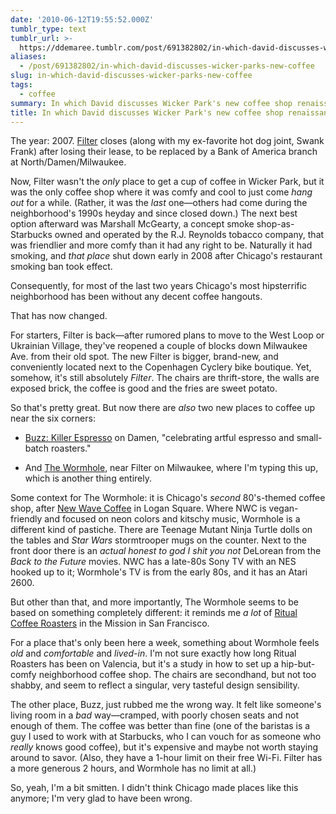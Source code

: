 ```yaml
---
date: '2010-06-12T19:55:52.000Z'
tumblr_type: text
tumblr_url: >-
  https://ddemaree.tumblr.com/post/691382802/in-which-david-discusses-wicker-parks-new-coffee
aliases:
  - /post/691382802/in-which-david-discusses-wicker-parks-new-coffee
slug: in-which-david-discusses-wicker-parks-new-coffee
tags:
  - coffee
summary: In which David discusses Wicker Park's new coffee shop renaissance
title: In which David discusses Wicker Park's new coffee shop renaissance
---
```


The year: 2007. [Filter](http://chicago.metromix.com/restaurants/baked_goods/filter-bucktown-wicker-park/1140079/content) closes (along with my ex-favorite hot dog joint, Swank Frank) after losing their lease, to be replaced by a Bank of America branch at North/Damen/Milwaukee.

Now, Filter wasn't the _only_ place to get a cup of coffee in Wicker Park, but it was the only coffee shop where it was comfy and cool to just come _hang out_ for a while. (Rather, it was the _last_ one—others had come during the neighborhood's 1990s heyday and since closed down.) The next best option afterward was Marshall McGearty, a concept smoke shop-as-Starbucks owned and operated by the R.J. Reynolds tobacco company, that was friendlier and more comfy than it had any right to be. Naturally it had smoking, and _that place_ shut down early in 2008 after Chicago's restaurant smoking ban took effect.

Consequently, for most of the last two years Chicago's most hipsterrific neighborhood has been without any decent coffee hangouts.

That has now changed.

For starters, Filter is back—after rumored plans to move to the West Loop or Ukrainian Village, they've reopened a couple of blocks down Milwaukee Ave. from their old spot. The new Filter is bigger, brand-new, and conveniently located next to the Copenhagen Cyclery bike boutique. Yet, somehow, it's still absolutely _Filter_. The chairs are thrift-store, the walls are exposed brick, the coffee is good and the fries are sweet potato.

So that's pretty great. But now there are _also_ two new places to coffee up near the six corners:

* [Buzz: Killer Espresso](http://chicago.metromix.com/restaurants/baked_goods/buzz-killer-espresso-bucktown-wicker-park/1687641/content) on Damen, "celebrating artful espresso and small-batch roasters."

* And [The Wormhole](http://chicago.metromix.com/restaurants/baked_goods/the-wormhole-coffee-bucktown-wicker-park/1879039/content), near Filter on Milwaukee, where I'm typing this up, which is another thing entirely.

Some context for The Wormhole: it is Chicago's _second_ 80's-themed coffee shop, after [New Wave Coffee](http://chicago.metromix.com/restaurants/baked_goods/new-wave-coffee-logan-square/1017174/content) in Logan Square. Where NWC is vegan-friendly and focused on neon colors and kitschy music, Wormhole is a different kind of pastiche. There are Teenage Mutant Ninja Turtle dolls on the tables and _Star Wars_ stormtrooper mugs on the counter. Next to the front door there is an _actual honest to god I shit you not_ DeLorean from the <cite>Back to the Future</cite> movies. NWC has a late-80s Sony TV with an NES hooked up to it; Wormhole's TV is from the early 80s, and it has an Atari 2600.

But other than that, and more importantly, The Wormhole seems to be based on something completely different: it reminds me _a lot_ of [Ritual Coffee Roasters](http://www.yelp.com/biz/ritual-coffee-roasters-san-francisco) in the Mission in San Francisco.

For a place that's only been here a week, something about Wormhole feels _old_ and _comfortable_ and _lived-in_. I'm not sure exactly how long Ritual Roasters has been on Valencia, but it's a study in how to set up a hip-but-comfy neighborhood coffee shop. The chairs are secondhand, but not too shabby, and seem to reflect a singular, very tasteful design sensibility. 

The other place, Buzz, just rubbed me the wrong way. It felt like someone's living room in a _bad_ way—cramped, with poorly chosen seats and not enough of them. The coffee was better than fine (one of the baristas is a guy I used to work with at Starbucks, who I can vouch for as someone who _really_ knows good coffee), but it's expensive and maybe not worth staying around to savor. (Also, they have a 1-hour limit on their free Wi-Fi. Filter has a more generous 2 hours, and Wormhole has no limit at all.)

So, yeah, I'm a bit smitten. I didn't think Chicago made places like this anymore; I'm very glad to have been wrong.